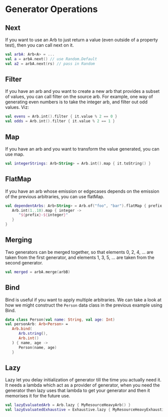 Generator Operations
====================


## Next

If you want to use an Arb to just return a value (even outside of a property test), then you can call next on it.

```kotlin
val arbA: Arb<A> = ...
val a = arbA.next() // use Random.Default
val a2 = arbA.next(rs) // pass in Random
```



## Filter

If you have an arb and you want to create a new arb that provides a subset of values, you can call filter on the source arb.
For example, one way of generating even numbers is to take the integer arb, and filter out odd values. Viz:

```kotlin
val evens = Arb.int().filter { it.value % 2 == 0 }
val odds = Arb.int().filter { it.value % 2 == 1 }
```



## Map

If you have an arb and you want to transform the value generated, you can use map.
```kotlin
val integerStrings: Arb<String> = Arb.int().map { it.toString() }
```


## FlatMap

If you have an arb whose emission or edgecases depends on the emission of the previous arbitraries, you can use flatMap.
```kotlin
val dependentArbs: Arb<String> = Arb.of("foo", "bar").flatMap { prefix ->
   Arb.int(1..10).map { integer ->
      "${prefix}-${integer}"
   }
}
```



## Merging

Two generators can be merged together, so that elements 0, 2, 4, ... are taken from the first generator, and elements 1, 3, 5, ... are taken from the second generator.

```kotlin
val merged = arbA.merge(arbB)
```






## Bind

Bind is useful if you want to apply multiple arbitraries. We can take a look at how we might construct the `Person`
data class in the previous example using Bind.

```kotlin
data class Person(val name: String, val age: Int)
val personArb: Arb<Person> =
   Arb.bind(
      Arb.string(),
      Arb.int()
   ) { name, age ->
      Person(name, age)
   }
```

## Lazy

Lazy let you delay initialization of generator till the time you actually need it. It needs a lambda which act as a
provider of generator, when you need the generator then lazy uses that lambda to get your generator and then it memorises
it for the future use.

```kotlin
val lazyEvaluatedArb = Arb.lazy { MyResourceHeavyArb() }
val lazyEvaluatedExhaustive = Exhaustive.lazy { MyResourceHeavyExhaustive() }
```
